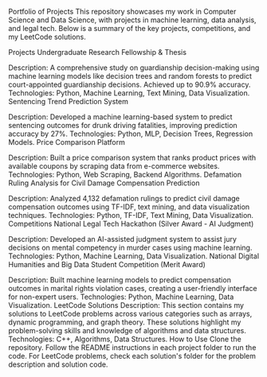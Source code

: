 Portfolio of Projects
This repository showcases my work in Computer Science and Data Science, with projects in machine learning, data analysis, and legal tech. Below is a summary of the key projects, competitions, and my LeetCode solutions.

Projects
Undergraduate Research Fellowship & Thesis

Description: A comprehensive study on guardianship decision-making using machine learning models like decision trees and random forests to predict court-appointed guardianship decisions. Achieved up to 90.9% accuracy.
Technologies: Python, Machine Learning, Text Mining, Data Visualization.
Sentencing Trend Prediction System

Description: Developed a machine learning-based system to predict sentencing outcomes for drunk driving fatalities, improving prediction accuracy by 27%.
Technologies: Python, MLP, Decision Trees, Regression Models.
Price Comparison Platform

Description: Built a price comparison system that ranks product prices with available coupons by scraping data from e-commerce websites.
Technologies: Python, Web Scraping, Backend Algorithms.
Defamation Ruling Analysis for Civil Damage Compensation Prediction

Description: Analyzed 4,132 defamation rulings to predict civil damage compensation outcomes using TF-IDF, text mining, and data visualization techniques.
Technologies: Python, TF-IDF, Text Mining, Data Visualization.
Competitions
National Legal Tech Hackathon (Silver Award - AI Judgment)

Description: Developed an AI-assisted judgment system to assist jury decisions on mental competency in murder cases using machine learning.
Technologies: Python, Machine Learning, Data Visualization.
National Digital Humanities and Big Data Student Competition (Merit Award)

Description: Built machine learning models to predict compensation outcomes in marital rights violation cases, creating a user-friendly interface for non-expert users.
Technologies: Python, Machine Learning, Data Visualization.
LeetCode Solutions
Description: This section contains my solutions to LeetCode problems across various categories such as arrays, dynamic programming, and graph theory. These solutions highlight my problem-solving skills and knowledge of algorithms and data structures.
Technologies: C++, Algorithms, Data Structures.
How to Use
Clone the repository.
Follow the README instructions in each project folder to run the code.
For LeetCode problems, check each solution's folder for the problem description and solution code.
